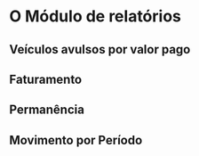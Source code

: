 # O Módulo de relatórios

## Veículos avulsos por valor pago

## Faturamento

## Permanência

## Movimento por Período


